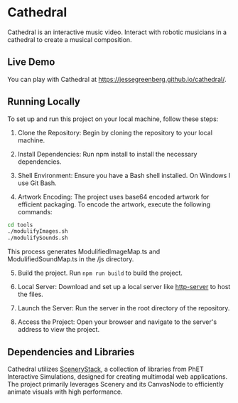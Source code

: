 # Cathedral

Cathedral is an interactive music video. Interact with robotic musicians in a cathedral to create a musical composition.

## Live Demo

You can play with Cathedral at https://jessegreenberg.github.io/cathedral/.

## Running Locally

To set up and run this project on your local machine, follow these steps:

1) Clone the Repository:
Begin by cloning the repository to your local machine.

2) Install Dependencies:
Run npm install to install the necessary dependencies.

3) Shell Environment:
Ensure you have a Bash shell installed. On Windows I use Git Bash.

4) Artwork Encoding:
The project uses base64 encoded artwork for efficient packaging. To encode the artwork, execute the following commands:
```bash
cd tools
./modulifyImages.sh
./modulifySounds.sh
```
This process generates ModulifiedImageMap.ts and ModulifiedSoundMap.ts in the /js directory.

5) Build the project.
Run `npm run build` to build the project.

5) Local Server:
Download and set up a local server like [http-server](https://www.npmjs.com/package/http-server) to host the files.

6) Launch the Server:
Run the server in the root directory of the repository.

7) Access the Project:
Open your browser and navigate to the server's address to view the project.

## Dependencies and Libraries

Cathedral utilizes [SceneryStack](https://github.com/scenerystack), a collection of libraries from PhET Interactive Simulations, designed for creating multimodal web applications. The project primarily leverages Scenery and its CanvasNode to efficiently animate visuals with high performance.